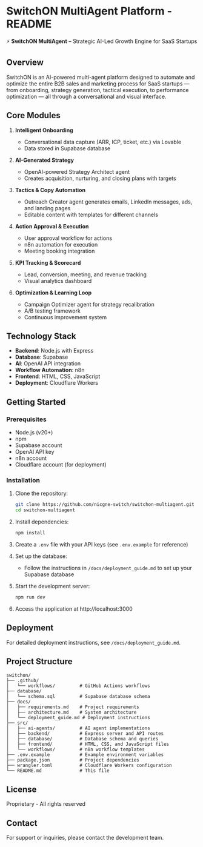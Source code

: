 # SwitchON MultiAgent Platform - README

⚡️ **SwitchON MultiAgent** – Strategic AI-Led Growth Engine for SaaS Startups

## Overview

SwitchON is an AI-powered multi-agent platform designed to automate and optimize the entire B2B sales and marketing process for SaaS startups — from onboarding, strategy generation, tactical execution, to performance optimization — all through a conversational and visual interface.

## Core Modules

1. **Intelligent Onboarding**
   - Conversational data capture (ARR, ICP, ticket, etc.) via Lovable
   - Data stored in Supabase database

2. **AI-Generated Strategy**
   - OpenAI-powered Strategy Architect agent
   - Creates acquisition, nurturing, and closing plans with targets

3. **Tactics & Copy Automation**
   - Outreach Creator agent generates emails, LinkedIn messages, ads, and landing pages
   - Editable content with templates for different channels

4. **Action Approval & Execution**
   - User approval workflow for actions
   - n8n automation for execution
   - Meeting booking integration

5. **KPI Tracking & Scorecard**
   - Lead, conversion, meeting, and revenue tracking
   - Visual analytics dashboard

6. **Optimization & Learning Loop**
   - Campaign Optimizer agent for strategy recalibration
   - A/B testing framework
   - Continuous improvement system

## Technology Stack

- **Backend**: Node.js with Express
- **Database**: Supabase
- **AI**: OpenAI API integration
- **Workflow Automation**: n8n
- **Frontend**: HTML, CSS, JavaScript
- **Deployment**: Cloudflare Workers

## Getting Started

### Prerequisites

- Node.js (v20+)
- npm
- Supabase account
- OpenAI API key
- n8n account
- Cloudflare account (for deployment)

### Installation

1. Clone the repository:
   ```bash
   git clone https://github.com/nicgne-switch/switchon-multiagent.git
   cd switchon-multiagent
   ```

2. Install dependencies:
   ```bash
   npm install
   ```

3. Create a `.env` file with your API keys (see `.env.example` for reference)

4. Set up the database:
   - Follow the instructions in `/docs/deployment_guide.md` to set up your Supabase database

5. Start the development server:
   ```bash
   npm run dev
   ```

6. Access the application at http://localhost:3000

## Deployment

For detailed deployment instructions, see `/docs/deployment_guide.md`.

## Project Structure

```
switchon/
├── .github/
│   └── workflows/         # GitHub Actions workflows
├── database/
│   └── schema.sql         # Supabase database schema
├── docs/
│   ├── requirements.md    # Project requirements
│   ├── architecture.md    # System architecture
│   └── deployment_guide.md # Deployment instructions
├── src/
│   ├── ai-agents/         # AI agent implementations
│   ├── backend/           # Express server and API routes
│   ├── database/          # Database schema and queries
│   ├── frontend/          # HTML, CSS, and JavaScript files
│   └── workflows/         # n8n workflow templates
├── .env.example           # Example environment variables
├── package.json           # Project dependencies
├── wrangler.toml          # Cloudflare Workers configuration
└── README.md              # This file
```

## License

Proprietary - All rights reserved

## Contact

For support or inquiries, please contact the development team.

